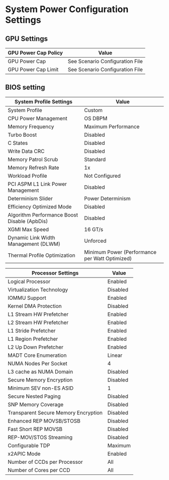 # System Power Configuration Settings

## GPU Settings

| GPU Power Cap Policy |              Value              |
|----------------------|---------------------------------|
| GPU Power Cap        | See Scenario Configuration File |
| GPU Power Cap Limit  | See Scenario Configuration File |


## BIOS setting

|           System Profile Settings            |        Value        |
|----------------------------------------------|---------------------|
| System Profile                               | Custom              |
| CPU Power Management                         | OS DBPM             |
| Memory Frequency                             | Maximum Performance |
| Turbo Boost                                  | Disabled            |
| C States                                     | Disabled            |
| Write Data CRC                               | Disabled            |
| Memory Patrol Scrub                          | Standard            |
| Memory Refresh Rate                          | 1x                  |
| Workload Profile                             | Not Configured      |
| PCI ASPM L1 Link Power Management            | Disabled            |
| Determinism Slider                           | Power Determinism   |
| Efficiency Optimized Mode                    | Disabled            |
| Algorithm Performance Boost Disable (ApbDis) | Disabled            |
| XGMI Max Speed                               | 16 GT/s             |
| Dynamic Link Width Management (DLWM)         | Unforced            |
| Thermal Profile Optimization                 | Minimum Power (Performance per Watt Optimized) |

|          Processor Settings          |  Value   |
|--------------------------------------|----------|
| Logical Processor                    | Enabled  |
| Virtualization Technology            | Disabled |
| IOMMU Support                        | Enabled  |
| Kernel DMA Protection                | Disabled |
| L1 Stream HW Prefetcher              | Enabled  |
| L2 Stream HW Prefetcher              | Enabled  |
| L1 Stride Prefetcher                 | Enabled  |
| L1 Region Prefetcher                 | Enabled  |
| L2 Up Down Prefetcher                | Enabled  |
| MADT Core Enumeration                | Linear   |
| NUMA Nodes Per Socket                | 4        |
| L3 cache as NUMA Domain              | Disabled |
| Secure Memory Encryption             | Disabled |
| Minimum SEV non-ES ASID              | 1        |
| Secure Nested Paging                 | Disabled |
| SNP Memory Coverage                  | Disabled |
| Transparent Secure Memory Encryption | Disabled |
| Enhanced REP MOVSB/STOSB             | Disabled |
| Fast Short REP MOVSB                 | Disabled |
| REP-MOV/STOS Streaming               | Disabled |
| Configurable TDP                     | Maximum  |
| x2APIC Mode                          | Enabled  |
| Number of CCDs per Processor         | All      |
| Number of Cores per CCD              | All      |


